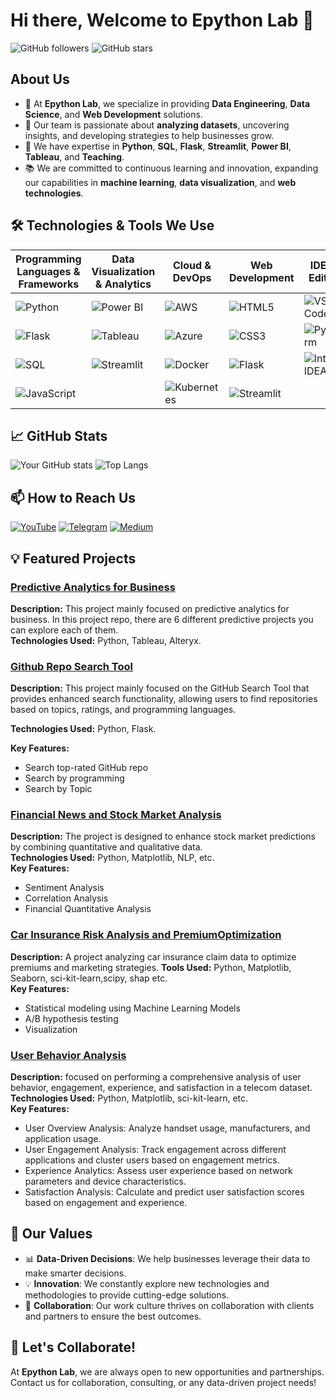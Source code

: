 
# Hi there, Welcome to Epython Lab 👋

![GitHub followers](https://img.shields.io/github/followers/epythonlab?label=Follow&style=social) ![GitHub stars](https://img.shields.io/github/stars/epythonlab?affiliations=OWNER%2CCOLLABORATOR&style=social)

## About Us
- 🌱 At **Epython Lab**, we specialize in providing **Data Engineering**, **Data Science**, and **Web Development** solutions.
- 💼 Our team is passionate about **analyzing datasets**, uncovering insights, and developing strategies to help businesses grow.
- 🚀 We have expertise in **Python**, **SQL**, **Flask**, **Streamlit**, **Power BI**, **Tableau**, and **Teaching**.
- 📚 We are committed to continuous learning and innovation, expanding our capabilities in **machine learning**, **data visualization**, and **web technologies**.

## 🛠️ Technologies & Tools We Use

| Programming Languages & Frameworks | Data Visualization & Analytics | Cloud & DevOps | Web Development | IDEs & Editors |
| ----------------------------------- | ------------------------------ | -------------- | --------------- | -------------- |
| ![Python](https://img.shields.io/badge/Python-3670A0?style=for-the-badge&logo=python&logoColor=ffdd54) | ![Power BI](https://img.shields.io/badge/PowerBI-F2C811?style=for-the-badge&logo=powerbi&logoColor=white) | ![AWS](https://img.shields.io/badge/AWS-FF9900?style=for-the-badge&logo=amazon-aws&logoColor=white) | ![HTML5](https://img.shields.io/badge/HTML5-E34F26?style=for-the-badge&logo=html5&logoColor=white) | ![VS Code](https://img.shields.io/badge/VS%20Code-007ACC?style=for-the-badge&logo=visual-studio-code&logoColor=white) |
| ![Flask](https://img.shields.io/badge/Flask-000000?style=for-the-badge&logo=flask&logoColor=white) | ![Tableau](https://img.shields.io/badge/Tableau-E97627?style=for-the-badge&logo=tableau&logoColor=white) | ![Azure](https://img.shields.io/badge/Microsoft%20Azure-0089D6?style=for-the-badge&logo=microsoft-azure&logoColor=white) | ![CSS3](https://img.shields.io/badge/CSS3-1572B6?style=for-the-badge&logo=css3&logoColor=white) | ![PyCharm](https://img.shields.io/badge/PyCharm-000000?style=for-the-badge&logo=pycharm&logoColor=white) |
| ![SQL](https://img.shields.io/badge/SQL-02569B?style=for-the-badge&logo=postgresql&logoColor=white) | ![Streamlit](https://img.shields.io/badge/Streamlit-FF4B4B?style=for-the-badge&logo=streamlit&logoColor=white) | ![Docker](https://img.shields.io/badge/Docker-2496ED?style=for-the-badge&logo=docker&logoColor=white) | ![Flask](https://img.shields.io/badge/Flask-000000?style=for-the-badge&logo=flask&logoColor=white) | ![IntelliJ IDEA](https://img.shields.io/badge/IntelliJ%20IDEA-000000?style=for-the-badge&logo=intellij-idea&logoColor=white) |
| ![JavaScript](https://img.shields.io/badge/JavaScript-F7DF1E?style=for-the-badge&logo=javascript&logoColor=black) | | ![Kubernetes](https://img.shields.io/badge/Kubernetes-326CE5?style=for-the-badge&logo=kubernetes&logoColor=white) | ![Streamlit](https://img.shields.io/badge/Streamlit-FF4B4B?style=for-the-badge&logo=streamlit&logoColor=white) | |
## 📈 GitHub Stats
![Your GitHub stats](https://github-readme-stats.vercel.app/api?username=epythonlab&show_icons=true&theme=radical)
![Top Langs](https://github-readme-stats.vercel.app/api/top-langs/?username=epythonlab&layout=compact&theme=radical)

## 📫 How to Reach Us
[![YouTube](https://img.shields.io/badge/YouTube-FF0000?style=for-the-badge&logo=youtube&logoColor=white)](https://www.youtube.com/epythonlab)
[![Telegram](https://img.shields.io/badge/Telegram-2CA5E0?style=for-the-badge&logo=telegram&logoColor=white)](https://t.mem/epythonlab)
[![Medium](https://img.shields.io/badge/Medium-12100E?style=for-the-badge&logo=medium&logoColor=white)](https://medium.com/@epythonlab)

## 💡 Featured Projects
### [Predictive Analytics for Business](https://github.com/epythonlab/Predictive-analytics-for-business)
**Description:** This project mainly focused on predictive analytics for business. In this project repo, there are 6 different predictive projects you can explore each of them.  
**Technologies Used:** Python, Tableau, Alteryx.

### [Github Repo Search Tool](https://github.com/epythonlab/github-search-tool)
**Description:** This project mainly focused on the GitHub Search Tool that provides enhanced search functionality, allowing users to find repositories based on topics, ratings, and programming languages.

**Technologies Used:** Python, Flask.

**Key Features:**
- Search top-rated GitHub repo
- Search by programming
- Search by Topic

### [Financial News and Stock Market Analysis](https://github.com/epythonlab/aim10academy-week1-challenge)
**Description:** The project is designed to enhance stock market predictions by combining quantitative and qualitative data.  
**Technologies Used:** Python, Matplotlib, NLP, etc.  
**Key Features:**
- Sentiment Analysis
- Correlation Analysis
- Financial Quantitative Analysis
  
### [Car Insurance Risk Analysis and PremiumOptimization](https://github.com/epythonlab/Car-Insurance-Risk-Analysis-and-Premium-Optimization)
**Description:** A project analyzing car insurance claim data to optimize premiums and marketing strategies.
**Tools Used:** Python, Matplotlib, Seaborn, sci-kit-learn,scipy, shap etc.  
**Key Features:** 
- Statistical modeling using Machine Learning Models
- A/B hypothesis testing
- Visualization

### [User Behavior Analysis](https://github.com/epythonlab/10academy-aim-week2-challenge)
**Description:** focused on performing a comprehensive analysis of user behavior, engagement, experience, and satisfaction in a telecom dataset.  
**Technologies Used:** Python, Matplotlib, sci-kit-learn, etc.  
**Key Features:**
- User Overview Analysis: Analyze handset usage, manufacturers, and application usage.
- User Engagement Analysis: Track engagement across different applications and cluster users based on engagement metrics.
- Experience Analytics: Assess user experience based on network parameters and device characteristics.
- Satisfaction Analysis: Calculate and predict user satisfaction scores based on engagement and experience.

## 🎨 Our Values
- 📊 **Data-Driven Decisions**: We help businesses leverage their data to make smarter decisions.
- 💡 **Innovation**: We constantly explore new technologies and methodologies to provide cutting-edge solutions.
- 🤝 **Collaboration**: Our work culture thrives on collaboration with clients and partners to ensure the best outcomes.

## 💬 Let's Collaborate!
At **Epython Lab**, we are always open to new opportunities and partnerships. Contact us for collaboration, consulting, or any data-driven project needs!

